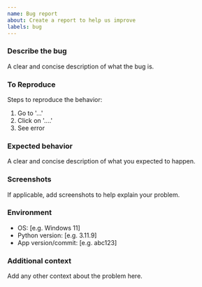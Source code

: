 ```yaml
---
name: Bug report
about: Create a report to help us improve
labels: bug
---
```


### Describe the bug
A clear and concise description of what the bug is.

### To Reproduce
Steps to reproduce the behavior:
1. Go to '...'
2. Click on '....'
3. See error

### Expected behavior
A clear and concise description of what you expected to happen.

### Screenshots
If applicable, add screenshots to help explain your problem.

### Environment
- OS: [e.g. Windows 11]
- Python version: [e.g. 3.11.9]
- App version/commit: [e.g. abc123]

### Additional context
Add any other context about the problem here.